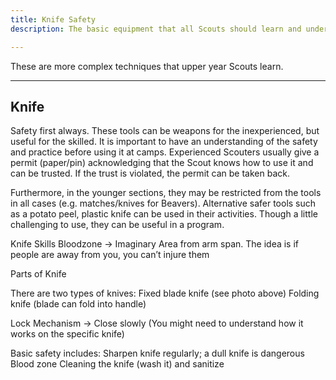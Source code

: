 ```yaml
---
title: Knife Safety
description: The basic equipment that all Scouts should learn and understand. Knive skills and safety are highlighted in this section.

---
```


These are more complex techniques that upper year Scouts learn.

---

## Knife

Safety first always. These tools can be weapons for the inexperienced, but useful for the skilled. It is important to have an understanding of the safety and practice before using it at camps. Experienced Scouters usually give a permit (paper/pin) acknowledging that the Scout knows how to use it and can be trusted. If the trust is violated, the permit can be taken back.

Furthermore, in the younger sections, they may be restricted from the tools in all cases (e.g. matches/knives for Beavers). Alternative safer tools such as a potato peel, plastic knife can be used in their activities. Though a little challenging to use, they can be useful in a program.

Knife Skills
Bloodzone → Imaginary Area from arm span. The idea is if people are away from you, you can’t injure them

Parts of Knife

There are two types of knives:
Fixed blade knife (see photo above)
Folding knife (blade can fold into handle)

Lock Mechanism → Close slowly (You might need to understand how it works on the specific knife)

Basic safety includes: 
Sharpen knife regularly; a dull knife is dangerous
Blood zone
Cleaning the knife (wash it) and sanitize
